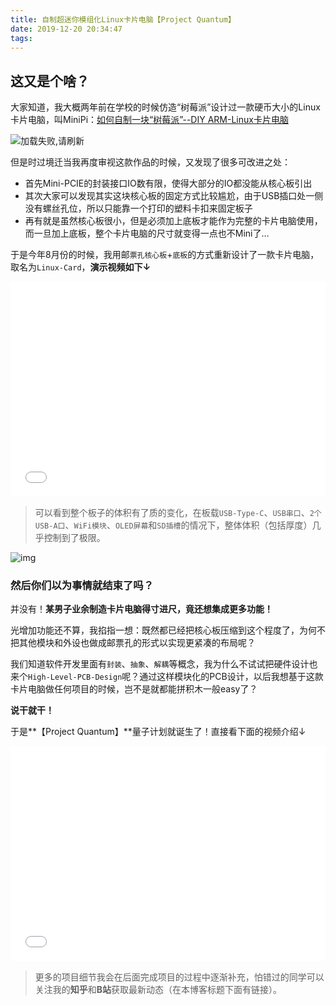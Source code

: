 ```yaml
---
title: 自制超迷你模组化Linux卡片电脑【Project Quantum】
date: 2019-12-20 20:34:47
tags:
---
```


## 这又是个啥？

大家知道，我大概两年前在学校的时候仿造“树莓派”设计过一款硬币大小的Linux卡片电脑，叫MiniPi：[如何自制一块“树莓派”--DIY ARM-Linux卡片电脑](http://www.pengzhihui.xyz/2018/04/08/minipi/)

![加载失败,请刷新](/img/MiniPi12-1579751787178.jpg)

但是时过境迁当我再度审视这款作品的时候，又发现了很多可改进之处：

* 首先Mini-PCIE的封装接口IO数有限，使得大部分的IO都没能从核心板引出
* 其次大家可以发现其实这块核心板的固定方式比较尴尬，由于USB插口处一侧没有螺丝孔位，所以只能靠一个打印的塑料卡扣来固定板子
* 再有就是虽然核心板很小，但是必须加上底板才能作为完整的卡片电脑使用，而一旦加上底板，整个卡片电脑的尺寸就变得一点也不Mini了…

于是今年8月份的时候，我用邮`票孔核心板`+`底板`的方式重新设计了一款卡片电脑，取名为`Linux-Card`，**演示视频如下↓**

<div style="height: 0;padding-bottom:65%;position: relative;">
<iframe width="760" height="510"  
        src="//player.bilibili.com/player.html?aid=65365123&cid=113440040&page=1" scrolling="no" border="0" frameborder="no" framespacing="0" allowfullscreen="" style="position: absolute;height: 105%;width: 100%;"> </iframe>
</div>  



<br />

> 可以看到整个板子的体积有了质的变化，在板载`USB-Type-C`、`USB串口`、`2个USB-A口`、`WiFi模块`、`OLED屏幕`和`SD插槽`的情况下，整体体积（包括厚度）几乎控制到了极限。

![img](/img/v2-f4f986711bc44f375e64d16d85bddd26_hd.jpg)

### 然后你们以为事情就结束了吗？

并没有！**某男子业余制造卡片电脑得寸进尺，竟还想集成更多功能！**

光增加功能还不算，我掐指一想：既然都已经把核心板压缩到这个程度了，为何不把其他模块和外设也做成邮票孔的形式以实现更紧凑的布局呢？

我们知道软件开发里面有`封装`、`抽象`、`解耦`等概念，我为什么不试试把硬件设计也来个`High-Level-PCB-Design`呢？通过这样模块化的PCB设计，以后我想基于这款卡片电脑做任何项目的时候，岂不是就都能拼积木一般easy了？

**说干就干！**

于是**【Project Quantum】**量子计划就诞生了！直接看下面的视频介绍↓

<div style="height: 0;padding-bottom:65%;position: relative;">
<iframe width="760" height="510"  
        src="//player.bilibili.com/player.html?aid=79918470&cid=136773359&page=1" scrolling="no" border="0" frameborder="no" framespacing="0" allowfullscreen="" style="position: absolute;height: 105%;width: 100%;"> </iframe>
</div>  



<br />

> 更多的项目细节我会在后面完成项目的过程中逐渐补充，怕错过的同学可以关注我的**知乎**和**B站**获取最新动态（在本博客标题下面有链接）。